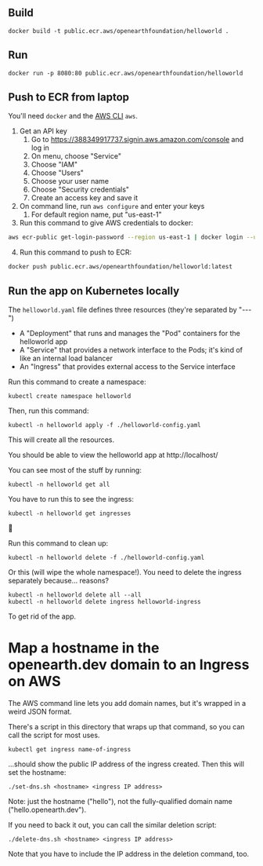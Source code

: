 ## Build
``` docker build -t public.ecr.aws/openearthfoundation/helloworld . ```

## Run
``` docker run -p 8080:80 public.ecr.aws/openearthfoundation/helloworld ```

## Push to ECR from laptop

You'll need `docker` and the [AWS CLI](https://aws.amazon.com/cli/) `aws`.

1. Get an API key
    1. Go to https://388349917737.signin.aws.amazon.com/console and log in
    2. On menu, choose "Service"
    3. Choose "IAM"
    4. Choose "Users"
    5. Choose your user name
    6. Choose "Security credentials"
    7. Create an access key and save it
2. On command line, run `aws configure` and enter your keys
    1. For default region name, put "us-east-1"
3. Run this command to give AWS credentials to docker:
```bash
aws ecr-public get-login-password --region us-east-1 | docker login --username AWS --password-stdin public.ecr.aws/openearthfoundation
```
4. Run this command to push to ECR:
```
docker push public.ecr.aws/openearthfoundation/helloworld:latest
```

## Run the app on Kubernetes locally

The `helloworld.yaml` file defines three resources (they're separated by "---")

- A "Deployment" that runs and manages the "Pod" containers for the helloworld app
- A "Service" that provides a network interface to the Pods; it's kind of like an internal load balancer
- An "Ingress" that provides external access to the Service interface

Run this command to create a namespace:

```
kubectl create namespace helloworld
```

Then, run this command:

```
kubectl -n helloworld apply -f ./helloworld-config.yaml
```

This will create all the resources.

You should be able to view the helloworld app at http://localhost/

You can see most of the stuff by running:

```
kubectl -n helloworld get all
```

You have to run this to see the ingress:

```
kubectl -n helloworld get ingresses
```

:shrug:

Run this command to clean up:

```
kubectl -n helloworld delete -f ./helloworld-config.yaml
```

Or this (will wipe the whole namespace!). You need to delete the ingress separately because... reasons?

```
kubectl -n helloworld delete all --all
kubectl -n helloworld delete ingress helloworld-ingress
```

To get rid of the app.

# Map a hostname in the openearth.dev domain to an Ingress on AWS

The AWS command line lets you add domain names, but it's wrapped in a weird JSON format.

There's a script in this directory that wraps up that command, so you can call the script for most uses.

```
kubectl get ingress name-of-ingress
```

...should show the public IP address of the ingress created. Then this will set the hostname:

```
./set-dns.sh <hostname> <ingress IP address>
```

Note: just the hostname ("hello"), not the fully-qualified domain name ("hello.openearth.dev").

If you need to back it out, you can call the similar deletion script:

```
./delete-dns.sh <hostname> <ingress IP address>
```

Note that you have to include the IP address in the deletion command, too.
